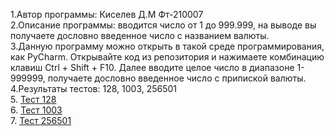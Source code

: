 1.Автор программы: Киселев Д.М Фт-210007		  
2.Описание программы: вводится число от 1 до 999.999, на выводе вы получаете дословно введенное число с названием валюты.  
3.Данную программу можно открыть в такой среде программирования, как PyCharm.  Открывайте код из репозитория и нажимаете комбинацию клавиш Ctrl + Shift + F10. Далее вводите целое число в диапазоне 1-999999, получаете дословно введенное число с припиской валюты.  
4.Результаты тестов: 128, 1003, 256501  
5. [Тест 128](https://user-images.githubusercontent.com/112878064/190633214-1505ec14-1c2a-432a-b651-c96f1221c818.png)  
6. [Тест 1003](https://user-images.githubusercontent.com/112878064/190633271-c98dcbed-808d-4029-a618-be08edf113d3.png)  
7. [Тест 256501](https://user-images.githubusercontent.com/112878064/190633302-cfa9d028-2743-4fc9-9b88-05e02e28c043.png)  

